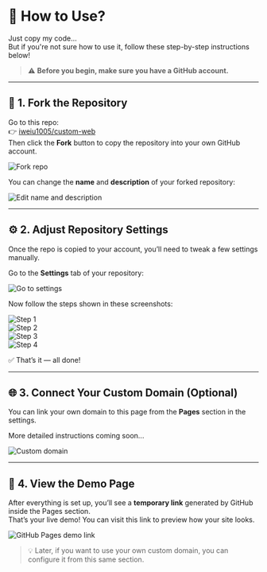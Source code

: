# 🚀 How to Use?

Just copy my code...  
But if you're not sure how to use it, follow these step-by-step instructions below!

> ⚠️ **Before you begin, make sure you have a GitHub account.**

---

## 📁 1. Fork the Repository

Go to this repo:  
👉 [iweiu1005/custom-web](https://github.com/iweiu1005/custom-web)  
Then click the **Fork** button to copy the repository into your own GitHub account.

![Fork repo](https://uploadkon.ir/uploads/753615_25Screenshot-2025-07-15-142112.png)

You can change the **name** and **description** of your forked repository:

![Edit name and description](https://uploadkon.ir/uploads/8eb215_25Screenshot-2025-07-15-142216.png)

---

## ⚙️ 2. Adjust Repository Settings

Once the repo is copied to your account, you’ll need to tweak a few settings manually.

Go to the **Settings** tab of your repository:

![Go to settings](https://uploadkon.ir/uploads/f11815_25Screenshot-2025-07-15-142249.png)

Now follow the steps shown in these screenshots:

![Step 1](https://uploadkon.ir/uploads/2fe015_25Screenshot-2025-07-15-142318.png)  
![Step 2](https://uploadkon.ir/uploads/806d15_25Screenshot-2025-07-15-142334.png)  
![Step 3](https://uploadkon.ir/uploads/4f7015_25Screenshot-2025-07-15-142343.png)  
![Step 4](https://uploadkon.ir/uploads/4e0215_25Screenshot-2025-07-15-142351.png)

✅ That’s it — all done!

---

## 🌐 3. Connect Your Custom Domain (Optional)

You can link your own domain to this page from the **Pages** section in the settings.

More detailed instructions coming soon...

![Custom domain](https://uploadkon.ir/uploads/effb15_25Screenshot-2025-07-15-142407.png)

---

## 🧪 4. View the Demo Page

After everything is set up, you’ll see a **temporary link** generated by GitHub inside the Pages section.  
That’s your live demo! You can visit this link to preview how your site looks.

![GitHub Pages demo link](https://uploadkon.ir/uploads/ed3615_25Screenshot-2025-07-15-150441.png)

> 💡 Later, if you want to use your own custom domain, you can configure it from this same section.
